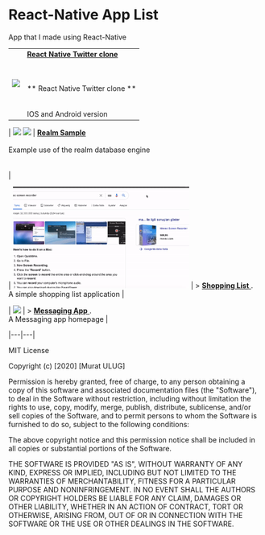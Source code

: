 # React-Native App List 
App that I made using React-Native


|   |   |
|---|---|    
| <img src="https://github.com/muratti32/twitter-clone/blob/master/images/video.gif" width="350" />  | [ **React Native Twitter clone** ](https://github.com/muratti32/twitter-clone)<br> <br><br><br>** React Native Twitter clone ** <br><br><br> IOS and Android version |

| <img src="https://github.com/muratti32/Realm-Example/blob/master/img/ios.gif" width="175" />   <img src="https://github.com/muratti32/Realm-Example/blob/master/img/android.gif" width="175" /> | [ **Realm Sample** ](https://github.com/muratti32/Realm-Example)<br> <br> Example use of the realm database engine <br><br><br>|

| <img src="https://github.com/muratti32/shopping-list/blob/master/img/proje.gif" width="350" />  | > [ **Shopping List** ](https://github.com/muratti32/shopping-list).<br> A simple shopping list application |

| <img src="https://github.com/muratti32/message/blob/master/img/message.gif" width="350" />   | > [ **Messaging App** ](https://github.com/muratti32/message).<br> A Messaging app homepage |

|---|---| 

MIT License

Copyright (c) [2020] [Murat ULUG]

Permission is hereby granted, free of charge, to any person obtaining a copy
of this software and associated documentation files (the "Software"), to deal
in the Software without restriction, including without limitation the rights
to use, copy, modify, merge, publish, distribute, sublicense, and/or sell
copies of the Software, and to permit persons to whom the Software is
furnished to do so, subject to the following conditions:

The above copyright notice and this permission notice shall be included in all
copies or substantial portions of the Software.

THE SOFTWARE IS PROVIDED "AS IS", WITHOUT WARRANTY OF ANY KIND, EXPRESS OR
IMPLIED, INCLUDING BUT NOT LIMITED TO THE WARRANTIES OF MERCHANTABILITY,
FITNESS FOR A PARTICULAR PURPOSE AND NONINFRINGEMENT. IN NO EVENT SHALL THE
AUTHORS OR COPYRIGHT HOLDERS BE LIABLE FOR ANY CLAIM, DAMAGES OR OTHER
LIABILITY, WHETHER IN AN ACTION OF CONTRACT, TORT OR OTHERWISE, ARISING FROM,
OUT OF OR IN CONNECTION WITH THE SOFTWARE OR THE USE OR OTHER DEALINGS IN THE
SOFTWARE.